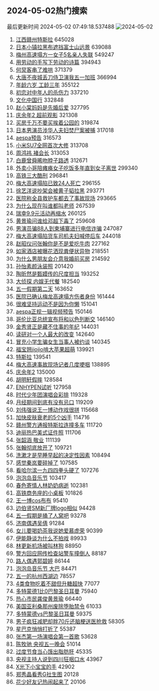 ## 2024-05-02热门搜索 
最后更新时间 2024-05-02 07:49:18.537488 
![2024-05-02](https://imgs-storage.s3.us-east-005.backblazeb2.com/20240502/2024-05-02.png?versionId=4_z8fbbed132d73df8689c40f13_f1020c98cd64d6473_d20240501_m234918_c005_v0501017_t0014_u01714607358129) 
1. [江西赣州特斯拉](https://s.weibo.com/weibo?q=%23%E6%B1%9F%E8%A5%BF%E8%B5%A3%E5%B7%9E%E7%89%B9%E6%96%AF%E6%8B%89%23&t=31&band_rank=1&Refer=top) 645028
1. [日本小镇拉黑布遮挡富士山远景](https://s.weibo.com/weibo?q=%23%E6%97%A5%E6%9C%AC%E5%B0%8F%E9%95%87%E6%8B%89%E9%BB%91%E5%B8%83%E9%81%AE%E6%8C%A1%E5%AF%8C%E5%A3%AB%E5%B1%B1%E8%BF%9C%E6%99%AF%23&t=31&band_rank=35&Refer=top) 639088
1. [梅州高速塌方一女子5名亲人失联](https://s.weibo.com/weibo?q=%23%E6%A2%85%E5%B7%9E%E9%AB%98%E9%80%9F%E5%A1%8C%E6%96%B9%E4%B8%80%E5%A5%B3%E5%AD%905%E5%90%8D%E4%BA%B2%E4%BA%BA%E5%A4%B1%E8%81%94%23&t=31&band_rank=38&Refer=top) 549247
1. [用劳动的手写下劳动的诗篇](https://s.weibo.com/weibo?q=%23%E7%94%A8%E5%8A%B3%E5%8A%A8%E7%9A%84%E6%89%8B%E5%86%99%E4%B8%8B%E5%8A%B3%E5%8A%A8%E7%9A%84%E8%AF%97%E7%AF%87%23&t=31&band_rank=3&Refer=top) 394943
1. [何炅客串了难哄](https://s.weibo.com/weibo?q=%23%E4%BD%95%E7%82%85%E5%AE%A2%E4%B8%B2%E4%BA%86%E9%9A%BE%E5%93%84%23&t=31&band_rank=20&Refer=top) 371379
1. [大唐不夜城丢刀侍卫演我五一加班](https://s.weibo.com/weibo?q=%23%E5%A4%A7%E5%94%90%E4%B8%8D%E5%A4%9C%E5%9F%8E%E4%B8%A2%E5%88%80%E4%BE%8D%E5%8D%AB%E6%BC%94%E6%88%91%E4%BA%94%E4%B8%80%E5%8A%A0%E7%8F%AD%23&t=31&band_rank=27&Refer=top) 366994
1. [年龄六岁 工龄三年](https://s.weibo.com/weibo?q=%E5%B9%B4%E9%BE%84%E5%85%AD%E5%B2%81%20%E5%B7%A5%E9%BE%84%E4%B8%89%E5%B9%B4&t=31&band_rank=40&Refer=top) 355122
1. [初恋对中年人的杀伤力](https://s.weibo.com/weibo?q=%23%E5%88%9D%E6%81%8B%E5%AF%B9%E4%B8%AD%E5%B9%B4%E4%BA%BA%E7%9A%84%E6%9D%80%E4%BC%A4%E5%8A%9B%23&t=31&band_rank=16&Refer=top) 337210
1. [文化中国行](https://s.weibo.com/weibo?q=%23%E6%96%87%E5%8C%96%E4%B8%AD%E5%9B%BD%E8%A1%8C%23&t=31&band_rank=3&Refer=top) 332848
1. [赵小棠妈妈是先婚后爱](https://s.weibo.com/weibo?q=%E8%B5%B5%E5%B0%8F%E6%A3%A0%E5%A6%88%E5%A6%88%E6%98%AF%E5%85%88%E5%A9%9A%E5%90%8E%E7%88%B1&t=31&band_rank=4&Refer=top) 327795
1. [庆余年2 超前观影](https://s.weibo.com/weibo?q=%E5%BA%86%E4%BD%99%E5%B9%B42%20%E8%B6%85%E5%89%8D%E8%A7%82%E5%BD%B1&t=31&band_rank=2&Refer=top) 321308
1. [买房千万不要买挨着公园的](https://s.weibo.com/weibo?q=%23%E4%B9%B0%E6%88%BF%E5%8D%83%E4%B8%87%E4%B8%8D%E8%A6%81%E4%B9%B0%E6%8C%A8%E7%9D%80%E5%85%AC%E5%9B%AD%E7%9A%84%23&t=31&band_rank=5&Refer=top) 319874
1. [日本男演员涉华人夫妇焚尸案被捕](https://s.weibo.com/weibo?q=%23%E6%97%A5%E6%9C%AC%E7%94%B7%E6%BC%94%E5%91%98%E6%B6%89%E5%8D%8E%E4%BA%BA%E5%A4%AB%E5%A6%87%E7%84%9A%E5%B0%B8%E6%A1%88%E8%A2%AB%E6%8D%95%23&t=31&band_rank=6&Refer=top) 317018
1. [aespa预告](https://s.weibo.com/weibo?q=aespa%E9%A2%84%E5%91%8A&t=31&band_rank=7&Refer=top) 316573
1. [小米SU7全网首次大修](https://s.weibo.com/weibo?q=%E5%B0%8F%E7%B1%B3SU7%E5%85%A8%E7%BD%91%E9%A6%96%E6%AC%A1%E5%A4%A7%E4%BF%AE&t=31&band_rank=13&Refer=top) 313708
1. [周鸿祎 褚会长](https://s.weibo.com/weibo?q=%E5%91%A8%E9%B8%BF%E7%A5%8E%20%E8%A4%9A%E4%BC%9A%E9%95%BF&t=31&band_rank=8&Refer=top) 313053
1. [白鹿曾舜晞吻脖子路透](https://s.weibo.com/weibo?q=%23%E7%99%BD%E9%B9%BF%E6%9B%BE%E8%88%9C%E6%99%9E%E5%90%BB%E8%84%96%E5%AD%90%E8%B7%AF%E9%80%8F%23&t=31&band_rank=9&Refer=top) 312671
1. [外卖小哥陪瘫痪女子吃饭多年直到女子离世](https://s.weibo.com/weibo?q=%23%E5%A4%96%E5%8D%96%E5%B0%8F%E5%93%A5%E9%99%AA%E7%98%AB%E7%97%AA%E5%A5%B3%E5%AD%90%E5%90%83%E9%A5%AD%E5%A4%9A%E5%B9%B4%E7%9B%B4%E5%88%B0%E5%A5%B3%E5%AD%90%E7%A6%BB%E4%B8%96%23&t=31&band_rank=10&Refer=top) 299340
1. [高铁三大酷刑](https://s.weibo.com/weibo?q=%23%E9%AB%98%E9%93%81%E4%B8%89%E5%A4%A7%E9%85%B7%E5%88%91%23&t=31&band_rank=11&Refer=top) 296841
1. [梅大高速塌陷已致24人死亡](https://s.weibo.com/weibo?q=%23%E6%A2%85%E5%A4%A7%E9%AB%98%E9%80%9F%E5%A1%8C%E9%99%B7%E5%B7%B2%E8%87%B424%E4%BA%BA%E6%AD%BB%E4%BA%A1%23&t=31&band_rank=12&Refer=top) 296155
1. [徐艺洋说吵架会被黄子韬拉黑](https://s.weibo.com/weibo?q=%23%E5%BE%90%E8%89%BA%E6%B4%8B%E8%AF%B4%E5%90%B5%E6%9E%B6%E4%BC%9A%E8%A2%AB%E9%BB%84%E5%AD%90%E9%9F%AC%E6%8B%89%E9%BB%91%23&t=31&band_rank=14&Refer=top) 293771
1. [医院称全县救护车都去了事故现场](https://s.weibo.com/weibo?q=%23%E5%8C%BB%E9%99%A2%E7%A7%B0%E5%85%A8%E5%8E%BF%E6%95%91%E6%8A%A4%E8%BD%A6%E9%83%BD%E5%8E%BB%E4%BA%86%E4%BA%8B%E6%95%85%E7%8E%B0%E5%9C%BA%23&t=31&band_rank=15&Refer=top) 293665
1. [为什么现在叫谁都叫老师](https://s.weibo.com/weibo?q=%23%E4%B8%BA%E4%BB%80%E4%B9%88%E7%8E%B0%E5%9C%A8%E5%8F%AB%E8%B0%81%E9%83%BD%E5%8F%AB%E8%80%81%E5%B8%88%23&t=31&band_rank=17&Refer=top) 267539
1. [瑞幸9.9元活动再缩水](https://s.weibo.com/weibo?q=%23%E7%91%9E%E5%B9%B89.9%E5%85%83%E6%B4%BB%E5%8A%A8%E5%86%8D%E7%BC%A9%E6%B0%B4%23&t=31&band_rank=16&Refer=top) 260125
1. [黄景瑜问谁给邓超下毒了](https://s.weibo.com/weibo?q=%23%E9%BB%84%E6%99%AF%E7%91%9C%E9%97%AE%E8%B0%81%E7%BB%99%E9%82%93%E8%B6%85%E4%B8%8B%E6%AF%92%E4%BA%86%23&t=31&band_rank=18&Refer=top) 259608
1. [男演员骗88人到柬埔寨进行电信诈骗](https://s.weibo.com/weibo?q=%23%E7%94%B7%E6%BC%94%E5%91%98%E9%AA%9788%E4%BA%BA%E5%88%B0%E6%9F%AC%E5%9F%94%E5%AF%A8%E8%BF%9B%E8%A1%8C%E7%94%B5%E4%BF%A1%E8%AF%88%E9%AA%97%23&t=31&band_rank=34&Refer=top) 247087
1. [梅大高速塌陷货车司机夫妇喊停后车](https://s.weibo.com/weibo?q=%23%E6%A2%85%E5%A4%A7%E9%AB%98%E9%80%9F%E5%A1%8C%E9%99%B7%E8%B4%A7%E8%BD%A6%E5%8F%B8%E6%9C%BA%E5%A4%AB%E5%A6%87%E5%96%8A%E5%81%9C%E5%90%8E%E8%BD%A6%23&t=31&band_rank=19&Refer=top) 244018
1. [赵昭仪问张翰你是不是爱吃牛肉](https://s.weibo.com/weibo?q=%23%E8%B5%B5%E6%98%AD%E4%BB%AA%E9%97%AE%E5%BC%A0%E7%BF%B0%E4%BD%A0%E6%98%AF%E4%B8%8D%E6%98%AF%E7%88%B1%E5%90%83%E7%89%9B%E8%82%89%23&t=31&band_rank=20&Refer=top) 227162
1. [如家酒店被曝花洒现粪便状异物](https://s.weibo.com/weibo?q=%23%E5%A6%82%E5%AE%B6%E9%85%92%E5%BA%97%E8%A2%AB%E6%9B%9D%E8%8A%B1%E6%B4%92%E7%8E%B0%E7%B2%AA%E4%BE%BF%E7%8A%B6%E5%BC%82%E7%89%A9%23&t=31&band_rank=21&Refer=top) 218551
1. [为什么男朋友会介意我婚前买房](https://s.weibo.com/weibo?q=%23%E4%B8%BA%E4%BB%80%E4%B9%88%E7%94%B7%E6%9C%8B%E5%8F%8B%E4%BC%9A%E4%BB%8B%E6%84%8F%E6%88%91%E5%A9%9A%E5%89%8D%E4%B9%B0%E6%88%BF%23&t=31&band_rank=22&Refer=top) 214592
1. [孙怡素颜泳装照](https://s.weibo.com/weibo?q=%23%E5%AD%99%E6%80%A1%E7%B4%A0%E9%A2%9C%E6%B3%B3%E8%A3%85%E7%85%A7%23&t=31&band_rank=23&Refer=top) 201420
1. [陶昕然是甄嬛传的尺度担当](https://s.weibo.com/weibo?q=%23%E9%99%B6%E6%98%95%E7%84%B6%E6%98%AF%E7%94%84%E5%AC%9B%E4%BC%A0%E7%9A%84%E5%B0%BA%E5%BA%A6%E6%8B%85%E5%BD%93%23&t=31&band_rank=31&Refer=top) 193252
1. [大侦探 内娱无代餐](https://s.weibo.com/weibo?q=%E5%A4%A7%E4%BE%A6%E6%8E%A2%20%E5%86%85%E5%A8%B1%E6%97%A0%E4%BB%A3%E9%A4%90&t=31&band_rank=24&Refer=top) 182540
1. [五一假期第二天](https://s.weibo.com/weibo?q=%23%E4%BA%94%E4%B8%80%E5%81%87%E6%9C%9F%E7%AC%AC%E4%BA%8C%E5%A4%A9%23&t=31&band_rank=44&Refer=top) 163652
1. [医院已确认梅龙高速塌方伤者身份](https://s.weibo.com/weibo?q=%23%E5%8C%BB%E9%99%A2%E5%B7%B2%E7%A1%AE%E8%AE%A4%E6%A2%85%E9%BE%99%E9%AB%98%E9%80%9F%E5%A1%8C%E6%96%B9%E4%BC%A4%E8%80%85%E8%BA%AB%E4%BB%BD%23&t=31&band_rank=25&Refer=top) 161444
1. [很难坚持运动不是因为你懒](https://s.weibo.com/weibo?q=%23%E5%BE%88%E9%9A%BE%E5%9D%9A%E6%8C%81%E8%BF%90%E5%8A%A8%E4%B8%8D%E6%98%AF%E5%9B%A0%E4%B8%BA%E4%BD%A0%E6%87%92%23&t=31&band_rank=25&Refer=top) 151041
1. [aespa正规一辑视频预告](https://s.weibo.com/weibo?q=%23aespa%E6%AD%A3%E8%A7%84%E4%B8%80%E8%BE%91%E8%A7%86%E9%A2%91%E9%A2%84%E5%91%8A%23&t=31&band_rank=26&Refer=top) 150146
1. [哥伦比亚总统宣布将和以色列断交](https://s.weibo.com/weibo?q=%23%E5%93%A5%E4%BC%A6%E6%AF%94%E4%BA%9A%E6%80%BB%E7%BB%9F%E5%AE%A3%E5%B8%83%E5%B0%86%E5%92%8C%E4%BB%A5%E8%89%B2%E5%88%97%E6%96%AD%E4%BA%A4%23&t=31&band_rank=23&Refer=top) 146140
1. [金秀贤正是藏不住事的年纪](https://s.weibo.com/weibo?q=%23%E9%87%91%E7%A7%80%E8%B4%A4%E6%AD%A3%E6%98%AF%E8%97%8F%E4%B8%8D%E4%BD%8F%E4%BA%8B%E7%9A%84%E5%B9%B4%E7%BA%AA%23&t=31&band_rank=27&Refer=top) 144031
1. [读研对一个人最大的改变](https://s.weibo.com/weibo?q=%23%E8%AF%BB%E7%A0%94%E5%AF%B9%E4%B8%80%E4%B8%AA%E4%BA%BA%E6%9C%80%E5%A4%A7%E7%9A%84%E6%94%B9%E5%8F%98%23&t=31&band_rank=28&Refer=top) 142640
1. [冒充小学生骗女生当事人被约谈](https://s.weibo.com/weibo?q=%23%E5%86%92%E5%85%85%E5%B0%8F%E5%AD%A6%E7%94%9F%E9%AA%97%E5%A5%B3%E7%94%9F%E5%BD%93%E4%BA%8B%E4%BA%BA%E8%A2%AB%E7%BA%A6%E8%B0%88%23&t=31&band_rank=29&Refer=top) 140345
1. [福宝翘jiojio啃大苹果超萌](https://s.weibo.com/weibo?q=%23%E7%A6%8F%E5%AE%9D%E7%BF%98jiojio%E5%95%83%E5%A4%A7%E8%8B%B9%E6%9E%9C%E8%B6%85%E8%90%8C%23&t=31&band_rank=30&Refer=top) 139921
1. [特斯拉](https://s.weibo.com/weibo?q=%E7%89%B9%E6%96%AF%E6%8B%89&t=31&band_rank=32&Refer=top) 139541
1. [梅大高速事故现场记者几度哽咽](https://s.weibo.com/weibo?q=%23%E6%A2%85%E5%A4%A7%E9%AB%98%E9%80%9F%E4%BA%8B%E6%95%85%E7%8E%B0%E5%9C%BA%E8%AE%B0%E8%80%85%E5%87%A0%E5%BA%A6%E5%93%BD%E5%92%BD%23&t=31&band_rank=33&Refer=top) 138895
1. [庆余年2](https://s.weibo.com/weibo?q=%E5%BA%86%E4%BD%99%E5%B9%B42&t=31&band_rank=34&Refer=top) 135000
1. [胡明轩假摔](https://s.weibo.com/weibo?q=%23%E8%83%A1%E6%98%8E%E8%BD%A9%E5%81%87%E6%91%94%23&t=31&band_rank=36&Refer=top) 128584
1. [ENHYPEN试听](https://s.weibo.com/weibo?q=ENHYPEN%E8%AF%95%E5%90%AC&t=31&band_rank=37&Refer=top) 127958
1. [时代少年团演唱会彩排](https://s.weibo.com/weibo?q=%E6%97%B6%E4%BB%A3%E5%B0%91%E5%B9%B4%E5%9B%A2%E6%BC%94%E5%94%B1%E4%BC%9A%E5%BD%A9%E6%8E%92&t=31&band_rank=39&Refer=top) 119328
1. [月经期间到底有没有忌口](https://s.weibo.com/weibo?q=%23%E6%9C%88%E7%BB%8F%E6%9C%9F%E9%97%B4%E5%88%B0%E5%BA%95%E6%9C%89%E6%B2%A1%E6%9C%89%E5%BF%8C%E5%8F%A3%23&t=31&band_rank=35&Refer=top) 119209
1. [刘伟强说王一博动作戏很拼](https://s.weibo.com/weibo?q=%23%E5%88%98%E4%BC%9F%E5%BC%BA%E8%AF%B4%E7%8E%8B%E4%B8%80%E5%8D%9A%E5%8A%A8%E4%BD%9C%E6%88%8F%E5%BE%88%E6%8B%BC%23&t=31&band_rank=41&Refer=top) 115668
1. [加快皮肤衰老的5个凶手](https://s.weibo.com/weibo?q=%23%E5%8A%A0%E5%BF%AB%E7%9A%AE%E8%82%A4%E8%A1%B0%E8%80%81%E7%9A%845%E4%B8%AA%E5%87%B6%E6%89%8B%23&t=31&band_rank=38&Refer=top) 114716
1. [赣州警方通报特斯拉连撞多车](https://s.weibo.com/weibo?q=%23%E8%B5%A3%E5%B7%9E%E8%AD%A6%E6%96%B9%E9%80%9A%E6%8A%A5%E7%89%B9%E6%96%AF%E6%8B%89%E8%BF%9E%E6%92%9E%E5%A4%9A%E8%BD%A6%23&t=31&band_rank=43&Refer=top) 111720
1. [迪丽热巴美式证件照](https://s.weibo.com/weibo?q=%23%E8%BF%AA%E4%B8%BD%E7%83%AD%E5%B7%B4%E7%BE%8E%E5%BC%8F%E8%AF%81%E4%BB%B6%E7%85%A7%23&t=31&band_rank=42&Refer=top) 111706
1. [张韶涵 敬业](https://s.weibo.com/weibo?q=%E5%BC%A0%E9%9F%B6%E6%B6%B5%20%E6%95%AC%E4%B8%9A&t=31&band_rank=43&Refer=top) 111139
1. [张翰彻底放开了](https://s.weibo.com/weibo?q=%23%E5%BC%A0%E7%BF%B0%E5%BD%BB%E5%BA%95%E6%94%BE%E5%BC%80%E4%BA%86%23&t=31&band_rank=44&Refer=top) 109721
1. [洗漱才是早睡早起的决定性因素](https://s.weibo.com/weibo?q=%23%E6%B4%97%E6%BC%B1%E6%89%8D%E6%98%AF%E6%97%A9%E7%9D%A1%E6%97%A9%E8%B5%B7%E7%9A%84%E5%86%B3%E5%AE%9A%E6%80%A7%E5%9B%A0%E7%B4%A0%23&t=31&band_rank=40&Refer=top) 108494
1. [感觉秦岚要碎掉了](https://s.weibo.com/weibo?q=%E6%84%9F%E8%A7%89%E7%A7%A6%E5%B2%9A%E8%A6%81%E7%A2%8E%E6%8E%89%E4%BA%86&t=31&band_rank=33&Refer=top) 107585
1. [看哈尔滨一九四四拳头硬了](https://s.weibo.com/weibo?q=%23%E7%9C%8B%E5%93%88%E5%B0%94%E6%BB%A8%E4%B8%80%E4%B9%9D%E5%9B%9B%E5%9B%9B%E6%8B%B3%E5%A4%B4%E7%A1%AC%E4%BA%86%23&t=31&band_rank=45&Refer=top) 107276
1. [泡泡岛音乐节](https://s.weibo.com/weibo?q=%E6%B3%A1%E6%B3%A1%E5%B2%9B%E9%9F%B3%E4%B9%90%E8%8A%82&t=31&band_rank=39&Refer=top) 103417
1. [春色寄情人林奶奶病逝](https://s.weibo.com/weibo?q=%23%E6%98%A5%E8%89%B2%E5%AF%84%E6%83%85%E4%BA%BA%E6%9E%97%E5%A5%B6%E5%A5%B6%E7%97%85%E9%80%9D%23&t=31&band_rank=31&Refer=top) 102381
1. [高铁商务座的小桌板](https://s.weibo.com/weibo?q=%E9%AB%98%E9%93%81%E5%95%86%E5%8A%A1%E5%BA%A7%E7%9A%84%E5%B0%8F%E6%A1%8C%E6%9D%BF&t=31&band_rank=49&Refer=top) 101826
1. [王一博cos布布](https://s.weibo.com/weibo?q=%E7%8E%8B%E4%B8%80%E5%8D%9Acos%E5%B8%83%E5%B8%83&t=31&band_rank=46&Refer=top) 95410
1. [边伯贤SM新厂牌logo相似](https://s.weibo.com/weibo?q=%23%E8%BE%B9%E4%BC%AF%E8%B4%A4SM%E6%96%B0%E5%8E%82%E7%89%8Clogo%E7%9B%B8%E4%BC%BC%23&t=31&band_rank=47&Refer=top) 94428
1. [五一假期是捅了人窝吧](https://s.weibo.com/weibo?q=%23%E4%BA%94%E4%B8%80%E5%81%87%E6%9C%9F%E6%98%AF%E6%8D%85%E4%BA%86%E4%BA%BA%E7%AA%9D%E5%90%A7%23&t=31&band_rank=48&Refer=top) 93278
1. [济南偶遇吴倩](https://s.weibo.com/weibo?q=%23%E6%B5%8E%E5%8D%97%E5%81%B6%E9%81%87%E5%90%B4%E5%80%A9%23&t=31&band_rank=45&Refer=top) 91284
1. [女儿要喝奶茶我说她爱慕虚荣](https://s.weibo.com/weibo?q=%23%E5%A5%B3%E5%84%BF%E8%A6%81%E5%96%9D%E5%A5%B6%E8%8C%B6%E6%88%91%E8%AF%B4%E5%A5%B9%E7%88%B1%E6%85%95%E8%99%9A%E8%8D%A3%23&t=31&band_rank=50&Refer=top) 90399
1. [伊能静谈为什么不拍戏](https://s.weibo.com/weibo?q=%23%E4%BC%8A%E8%83%BD%E9%9D%99%E8%B0%88%E4%B8%BA%E4%BB%80%E4%B9%88%E4%B8%8D%E6%8B%8D%E6%88%8F%23&t=31&band_rank=32&Refer=top) 89933
1. [林更新机场被叫林狗](https://s.weibo.com/weibo?q=%23%E6%9E%97%E6%9B%B4%E6%96%B0%E6%9C%BA%E5%9C%BA%E8%A2%AB%E5%8F%AB%E6%9E%97%E7%8B%97%23&t=31&band_rank=49&Refer=top) 88950
1. [警方回应网传检查站警车撞倒人](https://s.weibo.com/weibo?q=%23%E8%AD%A6%E6%96%B9%E5%9B%9E%E5%BA%94%E7%BD%91%E4%BC%A0%E6%A3%80%E6%9F%A5%E7%AB%99%E8%AD%A6%E8%BD%A6%E6%92%9E%E5%80%92%E4%BA%BA%23&t=31&band_rank=39&Refer=top) 88187
1. [路人偶遇郭碧婷](https://s.weibo.com/weibo?q=%23%E8%B7%AF%E4%BA%BA%E5%81%B6%E9%81%87%E9%83%AD%E7%A2%A7%E5%A9%B7%23&t=31&band_rank=47&Refer=top) 86144
1. [泡泡岛音乐节 大巴](https://s.weibo.com/weibo?q=%E6%B3%A1%E6%B3%A1%E5%B2%9B%E9%9F%B3%E4%B9%90%E8%8A%82%20%E5%A4%A7%E5%B7%B4&t=31&band_rank=39&Refer=top) 84471
1. [五一的杭州西湖边](https://s.weibo.com/weibo?q=%23%E4%BA%94%E4%B8%80%E7%9A%84%E6%9D%AD%E5%B7%9E%E8%A5%BF%E6%B9%96%E8%BE%B9%23&t=31&band_rank=49&Refer=top) 78557
1. [4类食物吃着不甜但升糖超快](https://s.weibo.com/weibo?q=%234%E7%B1%BB%E9%A3%9F%E7%89%A9%E5%90%83%E7%9D%80%E4%B8%8D%E7%94%9C%E4%BD%86%E5%8D%87%E7%B3%96%E8%B6%85%E5%BF%AB%23&t=31&band_rank=42&Refer=top) 77077
1. [多特蒙德1比0巴黎圣日耳曼](https://s.weibo.com/weibo?q=%23%E5%A4%9A%E7%89%B9%E8%92%99%E5%BE%B71%E6%AF%940%E5%B7%B4%E9%BB%8E%E5%9C%A3%E6%97%A5%E8%80%B3%E6%9B%BC%23&t=31&band_rank=46&Refer=top) 75940
1. [热心市民龚俊黄景瑜](https://s.weibo.com/weibo?q=%E7%83%AD%E5%BF%83%E5%B8%82%E6%B0%91%E9%BE%9A%E4%BF%8A%E9%BB%84%E6%99%AF%E7%91%9C&t=31&band_rank=44&Refer=top) 66440
1. [美国亚利桑那州废除堕胎禁令](https://s.weibo.com/weibo?q=%23%E7%BE%8E%E5%9B%BD%E4%BA%9A%E5%88%A9%E6%A1%91%E9%82%A3%E5%B7%9E%E5%BA%9F%E9%99%A4%E5%A0%95%E8%83%8E%E7%A6%81%E4%BB%A4%23&t=31&band_rank=46&Refer=top) 61033
1. [多特蒙德vs巴黎圣日耳曼](https://s.weibo.com/weibo?q=%23%E5%A4%9A%E7%89%B9%E8%92%99%E5%BE%B7vs%E5%B7%B4%E9%BB%8E%E5%9C%A3%E6%97%A5%E8%80%B3%E6%9B%BC%23&t=31&band_rank=47&Refer=top) 59375
1. [男子疯狂减肥却胖70斤还脑梗送医抢救](https://s.weibo.com/weibo?q=%23%E7%94%B7%E5%AD%90%E7%96%AF%E7%8B%82%E5%87%8F%E8%82%A5%E5%8D%B4%E8%83%9670%E6%96%A4%E8%BF%98%E8%84%91%E6%A2%97%E9%80%81%E5%8C%BB%E6%8A%A2%E6%95%91%23&t=31&band_rank=49&Refer=top) 58305
1. [星巴克悄悄打折了](https://s.weibo.com/weibo?q=%23%E6%98%9F%E5%B7%B4%E5%85%8B%E6%82%84%E6%82%84%E6%89%93%E6%8A%98%E4%BA%86%23&t=31&band_rank=45&Refer=top) 55387
1. [张杰第一场演唱会第一首歌](https://s.weibo.com/weibo?q=%23%E5%BC%A0%E6%9D%B0%E7%AC%AC%E4%B8%80%E5%9C%BA%E6%BC%94%E5%94%B1%E4%BC%9A%E7%AC%AC%E4%B8%80%E9%A6%96%E6%AD%8C%23&t=31&band_rank=48&Refer=top) 53628
1. [陈牧驰 央视五一晚会](https://s.weibo.com/weibo?q=%E9%99%88%E7%89%A7%E9%A9%B0%20%E5%A4%AE%E8%A7%86%E4%BA%94%E4%B8%80%E6%99%9A%E4%BC%9A&t=31&band_rank=48&Refer=top) 51014
1. [过度节食当心饿出脂肪肝](https://s.weibo.com/weibo?q=%23%E8%BF%87%E5%BA%A6%E8%8A%82%E9%A3%9F%E5%BD%93%E5%BF%83%E9%A5%BF%E5%87%BA%E8%84%82%E8%82%AA%E8%82%9D%23&t=31&band_rank=44&Refer=top) 45335
1. [央视主持人说到四川狂咽口水](https://s.weibo.com/weibo?q=%23%E5%A4%AE%E8%A7%86%E4%B8%BB%E6%8C%81%E4%BA%BA%E8%AF%B4%E5%88%B0%E5%9B%9B%E5%B7%9D%E7%8B%82%E5%92%BD%E5%8F%A3%E6%B0%B4%23&t=31&band_rank=40&Refer=top) 43967
1. [X光下小宝宝的手](https://s.weibo.com/weibo?q=X%E5%85%89%E4%B8%8B%E5%B0%8F%E5%AE%9D%E5%AE%9D%E7%9A%84%E6%89%8B&t=31&band_rank=50&Refer=top) 42902
1. [郑秀晶看秀G社生图](https://s.weibo.com/weibo?q=%23%E9%83%91%E7%A7%80%E6%99%B6%E7%9C%8B%E7%A7%80G%E7%A4%BE%E7%94%9F%E5%9B%BE%23&t=31&band_rank=46&Refer=top) 20128
1. [花少好友记热闹起来了](https://s.weibo.com/weibo?q=%23%E8%8A%B1%E5%B0%91%E5%A5%BD%E5%8F%8B%E8%AE%B0%E7%83%AD%E9%97%B9%E8%B5%B7%E6%9D%A5%E4%BA%86%23&t=31&band_rank=47&Refer=top) 20106

